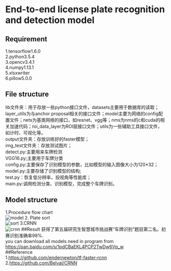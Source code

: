 # End-to-end license plate recognition and detection model  
## Requirement  
1.tensorflow1.6.0  
2.python3.5.4  
3.opencv3.4.1  
4.numpy1.13.1   
5.xlsxwriter  
6.pillow5.0.0  
## File structure  
lib文件夹：用于存放一些python接口文件，datasets主要用于数据库的读取；layer_utils为与anchor proposal相关的接口文件；model主要为网络的config配置文件；nets为基类网络的接口，如resnet、vgg等；nms为nms的c和cuda的相关加速代码；roi_data_layer为ROI层接口文件；utils为一些辅助工具接口文件，如计时、可视化等。  
output文件夹：存放训练好的faster模型；  
img_test文件夹：存放测试图片；  
detect.py:主要用来车牌检测  
VGG16.py;主要用于车牌分类  
config.py:主要保存了识别模型的参数，比如模型的输入图像大小为120*32；  
model.py:主要存储了识别模型的结构;  
test.py：恢复低分辨率，投视角等性能库；  
main.py:调用检测分类、识别模型，完成整个车牌识别。  
## Model structure
1.Procedure flow chart  
![model](https://github.com/yangkaiqing/License-Plate-Recognition/blob/master/images/modelstructure.png)
2. Plate sort  
![sort](https://github.com/yangkaiqing/License-Plate-Recognition/blob/master/images/platesort.png)
3.CRNN  
![crnn](https://github.com/yangkaiqing/License-Plate-Recognition/blob/master/images/crnn.png)
##Result
获得了第五届研究生智慧城市挑战赛“车牌识别”题目第二名。初赛识别准确率98%.  
you can download all models need in program from https://pan.baidu.com/s/1pdCBaEKL4PCP2TwDw6Vp_w  
##Reference  
1.https://github.com/endernewton/tf-faster-rcnn  
2.https://github.com/Belval/CRNN  
